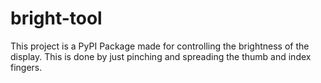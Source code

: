 # bright-tool
This project is a PyPI Package made for controlling the brightness of the display. This is done by just pinching and spreading the thumb and index fingers.
